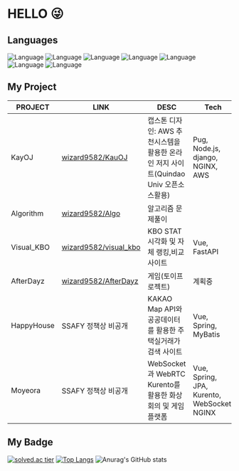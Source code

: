 # HELLO 😜

## Languages
![Language](https://img.shields.io/badge/-J_A_V_A_⭐_⭐_⭐_⭐-yellow) 
![Language](https://img.shields.io/badge/-JavaScript_⭐_⭐-orange)
![Language](https://img.shields.io/badge/-_C_⭐_⭐-brightgreen) ![Language](https://img.shields.io/badge/-C_+_+_⭐_⭐-brightgreen)
![Language](https://img.shields.io/badge/-C_Sharp-brightgreen)
![Language](https://img.shields.io/badge/-K_o_t_l_i_n_⭐-green)
![Language](https://img.shields.io/badge/-P_y_t_h_o_n_⭐-blue)    


## My Project

| PROJECT | LINK | DESC | Tech |
| ------ | ------ | ------ | ------ |
| KayOJ | [wizard9582/KauOJ][KauOJlink] |캡스톤 디자인: AWS 추천시스템을 활용한 온라인 저지 사이트(Quindao Univ 오픈소스활용) |Pug, Node.js, django, NGINX, AWS|
| Algorithm | [wizard9582/Algo][algolink] |알고리즘 문제풀이|
| Visual_KBO | [wizard9582/visual_kbo][kbolink] |KBO STAT 시각화 및 자체 랭킹,비교 사이트|Vue, FastAPI|
| AfterDayz | [wizard9582/AfterDayz][afterlink] |게임(토이프로젝트)|계획중|
| HappyHouse | SSAFY 정책상 비공개 |KAKAO Map API와 공공데이터를 활용한 주택실거래가 검색 사이트|Vue, Spring, MyBatis|
| Moyeora | SSAFY 정책상 비공개 |WebSocket과 WebRTC Kurento를 활용한 화상회의 및 게임 플랫폼|Vue, Spring, JPA, Kurento, WebSocket, NGINX|

[KauOjlink]: https://github.com/wizard9582/KauOJ
[algolink]: https://github.com/wizard9582/Algo
[kbolink]: https://github.com/wizard9582/visual_kbo
[afterlink]: https://github.com/wizard9582/AfterDayz


## My Badge
[![solved.ac tier](http://mazassumnida.wtf/api/v2/generate_badge?boj=qkfskan82)](https://solved.ac/qkfskan82)
[![Top Langs](https://github-readme-stats.vercel.app/api/top-langs/?username=wizard9582&layout=compact)](https://github.com/anuraghazra/github-readme-stats)
![Anurag's GitHub stats](https://github-readme-stats.vercel.app/api?username=wizard9582&show_icons=true&theme=tokyonight)

